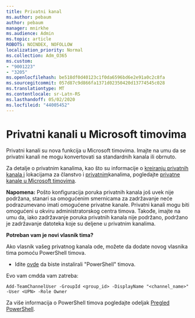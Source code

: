 ```yaml
---
title: Privatni kanal
ms.author: pebaum
author: pebaum
manager: mnirkhe
ms.audience: Admin
ms.topic: article
ROBOTS: NOINDEX, NOFOLLOW
localization_priority: Normal
ms.collection: Adm_O365
ms.custom:
- "9001223"
- "3205"
ms.openlocfilehash: be518df0d40123c1f0da6596bd6e2e91a0c2c8fa
ms.sourcegitcommit: 057d87c9d866fa1371d02350420d13774545c028
ms.translationtype: MT
ms.contentlocale: sr-Latn-RS
ms.lasthandoff: 05/02/2020
ms.locfileid: "44005452"
---
```

# <a name="private-channels-in-microsoft-teams"></a>Privatni kanali u Microsoft timovima

Privatni kanali su nova funkcija u Microsoft timovima. Imajte na umu da se privatni kanali ne mogu konvertovati sa standardnih kanala ili obrnuto.

Za detalje o privatnim kanalima, kao što su informacije o [kreiranju privatnih kanala i](https://docs.microsoft.com/MicrosoftTeams/private-channels#private-channel-creation-and-membership) lokacijama za članstvo i [privatnim](https://docs.microsoft.com/MicrosoftTeams/private-channels#private-channel-sharepoint-sites)kanalima, pogledajte [privatne kanale u Microsoft timovima](https://docs.microsoft.com/MicrosoftTeams/private-channels). 

**Napomena:** Pošto konfiguracija poruka privatnih kanala još uvek nije podržana, stanari sa omogućenim smernicama za zadržavanje neće podrazumevano imati omogućene privatne kanale. Privatni kanali mogu biti omogućeni u okviru administratorskog centra timova. Takođe, imajte na umu da, iako zadržavanje poruka privatnih kanala nije podržano, podržano je zadržavanje datoteka koje su deljene u privatnim kanalima.

**Potreban vam je novi vlasnik tima?**

Ako vlasnik vašeg privatnog kanala ode, možete da dodate novog vlasnika tima pomoću PowerShell timova.


- Idite [ovde](https://www.powershellgallery.com/packages/MicrosoftTeams/1.0.6) da biste instalirali "PowerShell" timova.

Evo vam cmdda vam zatreba:

`
    Add-TeamChannelUser -GroupId <group_id> -DisplayName "<channel_name>" -User <UPN> -Role Owner
`

Za više informacija o PowerShell timova pogledajte odeljak [Pregled PowerShell](https://docs.microsoft.com/microsoftteams/teams-powershell-overview).
